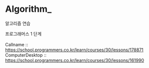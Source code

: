 # Algorithm_
알고리즘 연습


프로그래머스 1 단계<br><br>
Callname :: https://school.programmers.co.kr/learn/courses/30/lessons/178871<br>
ComputerDesktop :: https://school.programmers.co.kr/learn/courses/30/lessons/161990<br>
